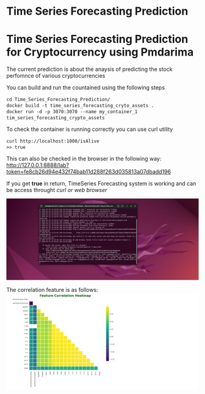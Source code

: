 # Time Series Forecasting Prediction
<h1>Time  Series Forecasting Prediction for Cryptocurrency using Pmdarima </h1>
<body>The current prediction is about the anaysis of predicting the stock perfomnce of various cryptocurrencies

  You can build and run the countained using the following steps</body>
```
cd Time_Series_Forecasting_Prediction/
docker build -t time_series_forecasting_cryto_assets .
docker run -d -p 3070:3070 --name my_container_1 tim_series_forecasting_crypto_assets
```


To check the container is running correctly you can use curl utility
```
curl http://localhost:1000/isAlive
>> true
```

This can also be checked in the browser in the following way: http://127.0.0.1:8888/lab?token=fe8cb26d94e432f74bab11d288f263d035813a07dbadd196


If you get **true** in return, TimeSeries Forecasting system is working and can be access throught *curl or web browser*

![Terminal Output](https://github.com/Venkata-Ch/Time_Series_Forecasting_Prediction/blob/76cb3b34287fa16865262d876238d9ce35b43daf/Screenshots/Screenshot%20from%202024-07-24%2011-38-46.png)

The correlation feature is as follows:
![Features Correlation](https://github.com/Venkata-Ch/Time_Series_Forecasting_Prediction/blob/76cb3b34287fa16865262d876238d9ce35b43daf/Screenshots/Screenshot%20from%202024-07-24%2009-32-24.png)





